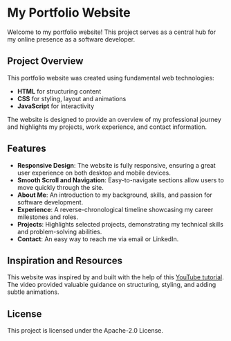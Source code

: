 # My Portfolio Website

Welcome to my portfolio website! This project serves as a central hub for my online presence as a software developer.

## Project Overview

This portfolio website was created using fundamental web technologies:
- **HTML** for structuring content
- **CSS** for styling, layout and animations
- **JavaScript** for interactivity

The website is designed to provide an overview of my professional journey and highlights my projects, work experience, and contact information.

## Features

- **Responsive Design**: The website is fully responsive, ensuring a great user experience on both desktop and mobile devices.
- **Smooth Scroll and Navigation**: Easy-to-navigate sections allow users to move quickly through the site.
- **About Me**: An introduction to my background, skills, and passion for software development. 
- **Experience**: A reverse-chronological timeline showcasing my career milestones and roles. 
- **Projects**: Highlights selected projects, demonstrating my technical skills and problem-solving abilities. 
- **Contact**: An easy way to reach me via email or LinkedIn.

## Inspiration and Resources

This website was inspired by and built with the help of this [YouTube tutorial](https://www.youtube.com/watch?v=ldwlOzRvYOU). The video provided valuable guidance on structuring, styling, and adding subtle animations.

## License
This project is licensed under the Apache-2.0 License.